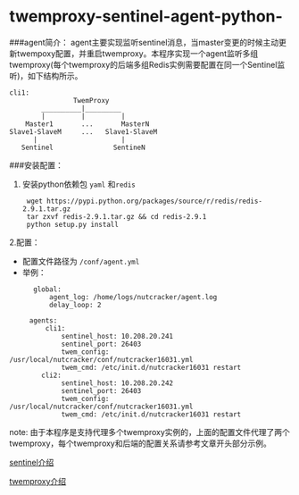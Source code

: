 twemproxy-sentinel-agent-python-
================================
###agent简介：
agent主要实现监听sentinel消息，当master变更的时候主动更新twempoxy配置，并重启twemproxy。本程序实现一个agent监听多组twemproxy(每个twemproxy的后端多组Redis实例需要配置在同一个Sentinel监听)，如下结构所示。 


```
cli1:
    			TwemProxy
		__________|_________
		|	      |         | 
	Master1	      ...		MasterN
Slave1-SlaveM	  ...	Slave1-SlaveM
	  |                     |       
   Sentinel               SentineN

```
###安装配置：
1. 安装python依赖包 `yaml` 和`redis`
	
		
		wget https://pypi.python.org/packages/source/r/redis/redis-2.9.1.tar.gz
    	tar zxvf redis-2.9.1.tar.gz && cd redis-2.9.1
		python setup.py install
2.配置：
  * 配置文件路径为  `/conf/agent.yml `
  * 举例：

```  	
      global:
          agent_log: /home/logs/nutcracker/agent.log
          delay_loop: 2    

     agents:
         cli1:
             sentinel_host: 10.208.20.241
             sentinel_port: 26403
             twem_config: /usr/local/nutcracker/conf/nutcracker16031.yml
             twem_cmd: /etc/init.d/nutcracker16031 restart
        cli2:
             sentinel_host: 10.208.20.242
             sentinel_port: 26403
             twem_config: /usr/local/nutcracker/conf/nutcracker16031.yml
             twem_cmd: /etc/init.d/nutcracker16031 restart
```

note:
由于本程序是支持代理多个twemproxy实例的，上面的配置文件代理了两个twemproxy，每个twemproxy和后端的配置关系请参考文章开头部分示例。

[sentinel介绍](http://breakwang.sinaapp.com/?p=198) 

[twemproxy介绍](http://1.breakwang.sinaapp.com/?p=78)
